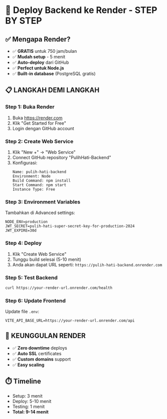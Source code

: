 # 🚀 Deploy Backend ke Render - STEP BY STEP

## ✅ **Mengapa Render?**
- ✅ **GRATIS** untuk 750 jam/bulan
- ✅ **Mudah setup** - 5 menit
- ✅ **Auto-deploy** dari GitHub
- ✅ **Perfect untuk Node.js**
- ✅ **Built-in database** (PostgreSQL gratis)

## 📋 **LANGKAH DEMI LANGKAH**

### **Step 1: Buka Render**
1. Buka https://render.com
2. Klik "Get Started for Free"
3. Login dengan GitHub account

### **Step 2: Create Web Service**
1. Klik "New +" → "Web Service"
2. Connect GitHub repository "PulihHati-Backend"
3. Konfigurasi:
   ```
   Name: pulih-hati-backend
   Environment: Node
   Build Command: npm install
   Start Command: npm start
   Instance Type: Free
   ```

### **Step 3: Environment Variables**
Tambahkan di Advanced settings:
```
NODE_ENV=production
JWT_SECRET=pulih-hati-super-secret-key-for-production-2024
JWT_EXPIRE=30d
```

### **Step 4: Deploy**
1. Klik "Create Web Service"
2. Tunggu build selesai (5-10 menit)
3. Anda akan dapat URL seperti: `https://pulih-hati-backend.onrender.com`

### **Step 5: Test Backend**
```bash
curl https://your-render-url.onrender.com/health
```

### **Step 6: Update Frontend**
Update file `.env`:
```
VITE_API_BASE_URL=https://your-render-url.onrender.com/api
```

## 🎯 **KEUNGGULAN RENDER**
- ✅ **Zero downtime** deploys
- ✅ **Auto SSL** certificates
- ✅ **Custom domains** support
- ✅ **Easy scaling**

## ⏱️ **Timeline**
- Setup: 3 menit
- Deploy: 5-10 menit
- Testing: 1 menit
- **Total: 9-14 menit**
